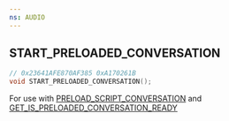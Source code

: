 ```yaml
---
ns: AUDIO
---
```

## START_PRELOADED_CONVERSATION

```c
// 0x23641AFE870AF385 0xA170261B
void START_PRELOADED_CONVERSATION();
```

For use with [PRELOAD_SCRIPT_CONVERSATION](#_0x3B3CAD6166916D87) and [GET_IS_PRELOADED_CONVERSATION_READY](#_0xE73364DB90778FFA)

